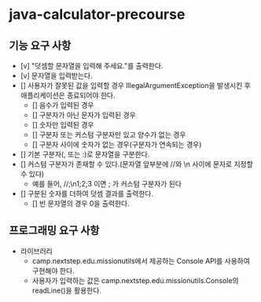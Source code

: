 # java-calculator-precourse

## 기능 요구 사항
- [v] "덧셈할 문자열을 입력해 주세요."를 출력한다.
- [v] 문자열을 입력받는다.
- [] 사용자가 잘못된 값을 입력할 경우 IllegalArgumentException을 발생시킨 후 애플리케이션은 종료되어야 한다.
  - [] 음수가 입력된 경우
  - [] 구분자가 아닌 문자가 입력된 경우
  - [] 숫자만 입력된 경우
  - [] 구분자 또는 커스텀 구분자만 있고 양수가 없는 경우
  - [] 구분자 사이에 숫자가 없는 경우(구분자가 연속되는 경우)
- [] 기본 구분자(, 또는 :)로 문자열을 구분한다.
- [] 커스텀 구분자가 존재할 수 있다.(문자열 앞부분에 //와 \n 사이에 문자로 지정할 수 있다)
  - 예를 들어, //;\n1;2;3 이면 ; 가 커스텀 구분자가 된다
- [] 구분된 숫자를 더하여 덧셈 결과를 출력한다.
  - [] 빈 문자열의 경우 0을 출력한다.

## 프로그래밍 요구 사항
- 라이브러리 
  - camp.nextstep.edu.missionutils에서 제공하는 Console API를 사용하여 구현해야 한다. 
  - 사용자가 입력하는 값은 camp.nextstep.edu.missionutils.Console의 readLine()을 활용한다.